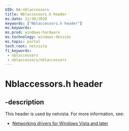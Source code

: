 ```yaml
---
UID: NA:nblaccessors
title: Nblaccessors.h header
ms.date: 11/30/2020
keywords: ["Nblaccessors.h header"]
ms.keywords: 
ms.prod: windows-hardware
ms.technology: windows-devices
ms.topic: portal
tech.root: netvista
f1_keywords:
 - nblaccessors
 - nblaccessors/nblaccessors
---
```


# Nblaccessors.h header


## -description

This header is used by netvista. For more information, see:

- [Networking drivers for Windows Vista and later](../_netvista/index.md)

